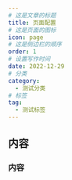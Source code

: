 ```yaml
---
# 这是文章的标题
title: 页面配置
# 这是页面的图标
icon: page
# 这是侧边栏的顺序
order: 1
# 设置写作时间
date: 2022-12-29
# 分类
category:
  - 测试分类
# 标签
tag:
  - 测试标签
---
```

## 内容
### 内容









